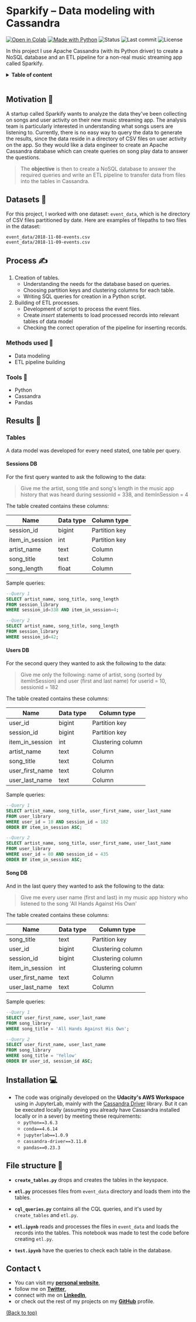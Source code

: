# Sparkify – Data modeling with Cassandra <!-- omit in toc -->

<!-- Add buttons here -->
[![Open in Colab](https://img.shields.io/badge/-Open%20in%20Colab-e8710a?logo=google-colab)](https://colab.research.google.com/github/dewith/sparkify_cassandra)
[![Made with Python](https://img.shields.io/badge/Made%20with-Python-black)](https://www.python.org/)
![Status](https://img.shields.io/badge/Project%20status-Completed-black)
![Last commit](https://img.shields.io/github/last-commit/dewith/sparkify_cassandra?color=black)
![License](https://img.shields.io/github/license/dewith/sparkify_cassandra?color=black)
<!-- End buttons here -->

In this project I use Apache Cassandra (with its Python driver) to create a NoSQL database and an ETL pipeline for a non-real music streaming app called Sparkify.

<details>
<summary><b>Table of content</b></summary>

- [Motivation](#motivation-)
- [Datasets](#datasets-)
- [Process](#process-)
  - [Methods used](#methods-used-)
  - [Tools](#tools-)
- [Results](#results-)
  - [Tables](#tables)
    - [Sessions DB](#sessions-db)
    - [Users DB](#users-db)
    - [Song DB](#song-db)
  - [Next steps](#next-steps-)
- [Installation](#installation-)
- [File structure](#file-structure-)
- [Contact](#contact-)

</details>

<br>

## Motivation 🎯

A startup called Sparkify wants to analyze the data they've been collecting on songs and user activity on their new music streaming app. The analysis team is particularly interested in understanding what songs users are listening to. Currently, there is no easy way to query the data to generate the results, since the data reside in a directory of CSV files on user activity on the app. So they would like a data engineer to create an Apache Cassandra database which can create queries on song play data to answer the questions.

> The **objective** is then to create a NoSQL database to answer the required queries and write an ETL pipeline to transfer data from files into the tables in Cassandra.

## Datasets 💾

For this project, I worked with one dataset: `event_data`, which is he directory of CSV files partitioned by date. Here are examples of filepaths to two files in the dataset:

```text
event_data/2018-11-08-events.csv
event_data/2018-11-09-events.csv
```

## Process ✍

1. Creation of tables.
    - Understanding the needs for the database based on queries.
    - Choosing partition keys and clustering columns for each table.
    - Writing SQL queries for creation in a Python script.
2. Building of ETL processes.
    - Development of script to process the event files.
    - Create _insert_ statements to load processed records into relevant tables of data model
    - Checking the correct operation of the pipeline for inserting records.

### Methods used 📜

- Data modeling
- ETL pipeline building

### Tools 🧰

- Python
- Cassandra
- Pandas

## Results 📣

### Tables

A data model was developed for every need stated, one table per query.

#### Sessions DB

For the first query wanted to ask the following to the data:

> Give me the artist, song title and song's length in the music app history that was heard during sessionId = 338, and itemInSession = 4

The table created contains these columns:

| Name            | Data type | Column type   |
|-----------------|-----------|---------------|
| session_id      | bigint    | Partition key |
| item_in_session | int       | Partition key |
| artist_name     | text      | Column        |
| song_title      | text      | Column        |
| song_length     | float     | Column        |

Sample queries:

```sql
--Query 1
SELECT artist_name, song_title, song_length 
FROM session_library 
WHERE session_id=338 AND item_in_session=4;

--Query 2
SELECT artist_name, song_title, song_length 
FROM session_library 
WHERE session_id=42;
```

#### Users DB

For the second query they wanted to ask the following to the data:

> Give me only the following: name of artist, song (sorted by itemInSession) and user (first and last name) for userid = 10, sessionid = 182

The table created contains these columns:

| Name            | Data type | Column type       |
|-----------------|-----------|-------------------|
| user_id         | bigint    | Partition key     |
| session_id      | bigint    | Partition key     |
| item_in_session | int       | Clustering column |
| artist_name     | text      | Column            |
| song_title      | text      | Column            |
| user_first_name | text      | Column            |
| user_last_name  | text      | Column            |

Sample queries:

```sql
--Query 1
SELECT artist_name, song_title, user_first_name, user_last_name 
FROM user_library 
WHERE user_id = 10 AND session_id = 182
ORDER BY item_in_session ASC;

--Query 2
SELECT artist_name, song_title, user_first_name, user_last_name 
FROM user_library 
WHERE user_id = 80 AND session_id = 435
ORDER BY item_in_session ASC;
```

#### Song DB

And in the last query they wanted to ask the following to the data:

> Give me every user name (first and last) in my music app history who listened to the song 'All Hands Against His Own'

The table created contains these columns:

| Name            | Data type | Column type       |
|-----------------|-----------|-------------------|
| song_title      | text      | Partition key     |
| user_id         | bigint    | Clustering column |
| session_id      | bigint    | Clustering column |
| item_in_session | int       | Clustering column |
| user_first_name | text      | Column            |
| user_last_name  | text      | Column            |


Sample queries:

```sql
--Query 1
SELECT user_first_name, user_last_name 
FROM song_library 
WHERE song_title = 'All Hands Against His Own';

--Query 2
SELECT user_first_name, user_last_name 
FROM song_library 
WHERE song_title = 'Yellow'
ORDER BY user_id, session_id ASC;
```

## Installation 💻

- The code was originally developed on the **Udacity's AWS Workspace** using in JupyterLab, mainly with the [Cassandra Driver](https://docs.datastax.com/en/developer/python-driver/3.24/) library. But it can be executed locally (assuming you already have Cassandra installed locally or in a sever) by meeting these requirements:
  - `python==3.6.3`
  - `conda==4.6.14`
  - `jupyterlab==1.0.9`
  - `cassandra-driver==3.11.0`
  - `pandas==0.23.3`

## File structure 📓

- **`create_tables.py`** drops and creates the tables in the keyspace.

- **`etl.py`** processes files from `event_data` directory and loads them into the tables.

- **`cql_queries.py`** contains all the CQL queries, and it's used by `create_tables` and `etl.py`.

- **`etl.ipynb`** reads and processes the files in `event_data` and loads the records into the tables. This notebook was made to test the code before creating `etl.py`.

- **`test.ipynb`** have the queries to check each table in the database.

## Contact 📞

- You can visit my [**personal website**](https://dewithmiramon.com/),
- follow me on [**Twitter**](https://twitter.com/DewithMiramon/),
- connect with me on [**LinkedIn**](https://linkedin.com/in/dewithmiramon/),
- or check out the rest of my projects on my [**GitHub**](https://github.com/dewith/) profile.

[(Back to top)](#motivation-)